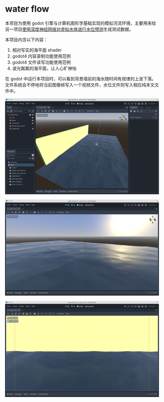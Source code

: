 # water flow

本项目为使用 godot 引擎与计算机图形学基础实现的模拟河流环境，主要用来给另一项目[使用深度神经网络对虚拟水体进行水位预测](https://github.com/ShaoMengou/cnn_height_predict)生成测试数据。

本项目内含以下内容：

1. 相对写实的海平面 shader
2. godot4 内容录制功能使用范例
3. godot4 文件读写功能使用范例
4. 波光粼粼的海平面，让人心旷神怡

在 godot 中运行本项目时，可以看到背景墙前的海水随时间有规律的上涨下落。文件系统会不停地将当前图像帧写入一个视频文件，水位文件则写入相应纯本文文件中。

![背景墙与海平面](screenshots/背景墙与海平面.png)

![波光粼粼的汪洋大海](screenshots/波光粼粼的汪洋大海.png)

![摄像机截图](screenshots/摄像机截图.png)
